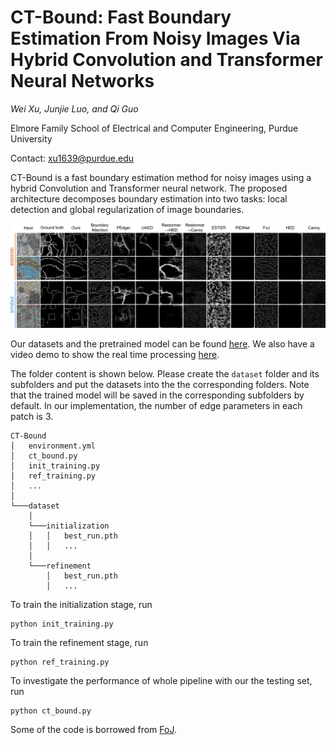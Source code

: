 # CT-Bound: Fast Boundary Estimation From Noisy Images Via Hybrid Convolution and Transformer Neural Networks

*Wei Xu, Junjie Luo, and Qi Guo*

Elmore Family School of Electrical and Computer Engineering, Purdue University

Contact: xu1639@purdue.edu

CT-Bound is a fast boundary estimation method for noisy images using a hybrid Convolution and Transformer neural network. The proposed architecture decomposes boundary estimation into two tasks: local detection and global regularization of image boundaries. 

![Qualitative comparison](/pic/comparison.png "Qualitative comparison")

Our datasets and the pretrained model can be found <a href="https://drive.google.com/drive/folders/19TFgtBi1XZiea0ilWVbKvpalh4g7k8ZH?usp=drive_link" title="CT-Bound datasets">here</a>. We also have a video demo to show the real time processing <a href="https://youtu.be/MQAExIUfstw" title="CT-Bound video demo">here</a>. 

The folder content is shown below. Please create the ``dataset`` folder and its subfolders and put the datasets into the the corresponding folders. Note that the trained model will be saved in the corresponding subfolders by default. In our implementation, the number of edge parameters in each patch is 3. 

```
CT-Bound
│   environment.yml
│   ct_bound.py
│   init_training.py
│   ref_training.py
│   ...
│
└───dataset
    │
    └───initialization
    │   │   best_run.pth
    │   │   ...
    │
    └───refinement
        │   best_run.pth
        │   ...
```

To train the initialization stage, run

    python init_training.py

To train the refinement stage, run

    python ref_training.py

To investigate the performance of whole pipeline with our the testing set, run

    python ct_bound.py

Some of the code is borrowed from <a href="https://github.com/dorverbin/fieldofjunctions/tree/main" title="fieldofjunctions">FoJ</a>.
